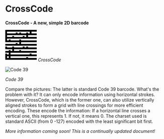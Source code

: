 # CrossCode
**CrossCode - A new, simple 2D barcode**

<img src="https://raw.githubusercontent.com/benediktneumayr/CrossCode/master/test.svg?sanitize=true" height="100" width="100" />  
<em>CrossCode</em>

![Code 39](https://upload.wikimedia.org/wikipedia/commons/thumb/0/0b/Code_3_of_9.svg/262px-Code_3_of_9.svg.png)

*Code 39*

Compare the pictures: The latter is standard Code 39 barcode. What's the problem with it? It can only encode information using horizontal strokes. However, CrossCode, which is the former one, can also utilize vertically aligned strokes to form a grid with line crossings for more efficient encoding. These encode the information: If a horizontal line crosses a vertical one, this represents 1. If not, it means 0. The charset used is standard ASCII (from 0 -127) encoded with the least significant bit first.

*More information coming soon! This is a continually updated document!* 
